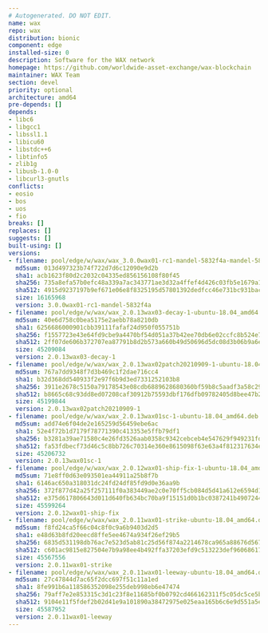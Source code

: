 ```yaml
---
# Autogenerated. DO NOT EDIT.
name: wax
repo: wax
distribution: bionic
component: edge
installed-size: 0
description: Software for the WAX network
homepage: https://github.com/worldwide-asset-exchange/wax-blockchain
maintainer: WAX Team
section: devel
priority: optional
architecture: amd64
pre-depends: []
depends:
- libc6
- libgcc1
- libssl1.1
- libicu60
- libstdc++6
- libtinfo5
- zlib1g
- libusb-1.0-0
- libcurl3-gnutls
conflicts:
- eosio
- bos
- uos
- fio
breaks: []
replaces: []
suggests: []
built-using: []
versions:
- filename: pool/edge/w/wax/wax_3.0.0wax01-rc1-mandel-5832f4a-mandel-5832f4a-ubuntu-18.04_amd64.deb
  md5sum: 013d497323b74f722d7d6c12090e9d2b
  sha1: acb1623f80d2c2032c04335ed856156108f80f45
  sha256: 735a8efa57b0efc48a339a7ac343771ae3d32a4ffef4d426c03fb5e1679a1295
  sha512: 4915d9237197b9ef671e06e8f8325195d57801392dedfcc46e731bc931bac90be941a9214edf28b731a3c1892e0203de1fd12f69f785e874356c96877e28e1d7
  size: 16165968
  version: 3.0.0wax01-rc1-mandel-5832f4a
- filename: pool/edge/w/wax/wax_2.0.13wax03-decay-1-ubuntu-18.04_amd64.deb
  md5sum: 40e6d758c0bea5175e2aebb78a8210db
  sha1: 6256686000901cbb39111fafaf24d950f055751b
  sha256: f1557723e43e64fd9cbe9a4470bf54d051a37b42ee70db6e02ccfc8b524e7c76
  sha512: 2ff07de606b372707ea87791b8d2b573a660b49d50696d5dc08d3b06b9a6e65cd308b160ddd19ec931ebe43613b6297a73769c287892b5aa965af8daeb77a8d4
  size: 45209084
  version: 2.0.13wax03-decay-1
- filename: pool/edge/w/wax/wax_2.0.13wax02patch20210909-1-ubuntu-18.04_amd64.deb
  md5sum: 767a7dd9348f7d3b469c1f2dae716cc4
  sha1: b32d368dd540933f2e97f6b9d3ed7331252103b8
  sha256: 3911e2678c5150a79178543e08cdb6889628680360bf59b8c5aadf3a58c29724
  sha512: b8665c68c93dd8ed07208caf30912b75593dbf176dfb09782405d8bee47b283cd0b37c2b2dfd80c564aa3a487bda3dfe7d38c3eebc35688e0a4538b38f47a503
  size: 45199844
  version: 2.0.13wax02patch20210909-1
- filename: pool/edge/w/wax/wax_2.0.13wax01sc-1-ubuntu-18.04_amd64.deb
  md5sum: add74e6f04de2e165259d56459ebe6ac
  sha1: 52e4f72b1d7179f78771390c413353e5ffb79df1
  sha256: b3281a39ae71580c4e26fd3526aab0358c9342cebceb4e547629f949231fdf46
  sha512: fa53fdbecf73d46c5c8bb726c70314e360e8615098f63e63a4f812317634ed6efb46d3d3f4778accb430c3c8dac972931347bedfb103b1d68036ad0da71de2a6
  size: 45206732
  version: 2.0.13wax01sc-1
- filename: pool/edge/w/wax/wax_2.0.12wax01-ship-fix-1-ubuntu-18.04_amd64.deb
  md5sum: 71e8ff0d63e093501ea44911a25b8f7b
  sha1: 6146ac650a318031dc24fd24df85fd9d0e36aa9b
  sha256: 372f877d42a25f257111f0a383449ae2c0e70ff5cb084d5d41a612e6594d1efd
  sha512: e375d617806643d011d640fb634bc70ba9f15151d0b1bc0387241b4907244fc5febd8fb842b1ddfa6a2afd2ef5aebc3676dd7fe7232a7a9f11d57c52685686cd
  size: 45599264
  version: 2.0.12wax01-ship-fix
- filename: pool/edge/w/wax/wax_2.0.11wax01-strike-ubuntu-18.04_amd64.deb
  md5sum: f8fd24ca5f66c04c8f0c9a6b9403d2d5
  sha1: e48d63b8fd20eecd8ffe5ee4674a934f26ef29b5
  sha256: 6835d531198db76ac7e523d5ab81c25d56f874a2214678ca965a88676d567f3a
  sha512: c601ac9815e827504e7b9a98ee4b492ffa37203efd9c513223def960686171118767634c6fe9c901ba039bcc5b6da7a17600c77c8b8c42ae35e61ae82f03cf16
  size: 45567556
  version: 2.0.11wax01-strike
- filename: pool/edge/w/wax/wax_2.0.11wax01-leeway-ubuntu-18.04_amd64.deb
  md5sum: 27c47844d7ac65f2dcc697f51c11a1ed
  sha1: 8fe991b6a118586352098e255deb998eb6e47474
  sha256: 79aff7e2e853315c3d1c23f8e11685bf0b0792cd466162311f5c05dc5ce5bc15
  sha512: 9104e11f5fdef2b02d41e9a101890a38472975e025eaa165b6c6e9d551a5e0a67394ab87bdec125ab675d12771cc746fe6fb387be0b50e8ddf9e42f3c76bd608
  size: 45587952
  version: 2.0.11wax01-leeway
---
```

